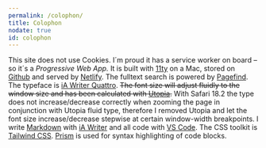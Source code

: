 ```yaml
---
permalink: /colophon/
title: Colophon
nodate: true
id: colophon
---
```


This site does not use Cookies. I´m proud it has a service worker on board – so it´s a _Progressive Web App._ It is built with [11ty](https://www.11ty.dev) on a Mac, stored on [Github](https://github.com) and served by [Netlify](https://www.netlify.com). The fulltext search is powered by [Pagefind](/2024-04-26-pagefind/). The typeface is [iA Writer Quattro](https://ia.net/topics/a-typographic-christmas). ~~The font size will adjust fluidly to the window size and has been calculated with [Utopia](https://utopia.fyi/).~~ With Safari 18.2 the type does not increase/decrease correctly when zooming the page in conjunction with Utopia fluid type, therefore I removed Utopia and let the font size increase/decrease stepwise at certain window-width breakpoints. I write [Markdown](https://www.markdownguide.org) with [iA Writer](https://ia.net/writer) and all code with [VS Code](https://code.visualstudio.com). The CSS toolkit is [Tailwind CSS](/2023-01-24-my-first-attempt-with-tailwind-css/). [Prism](https://prismjs.com) is used for syntax highlighting of code blocks.
